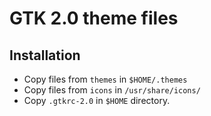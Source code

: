 # GTK 2.0 theme files

## Installation

- Copy files from `themes` in `$HOME/.themes`
- Copy files from `icons`  in `/usr/share/icons/`
- Copy `.gtkrc-2.0`        in `$HOME` directory.
